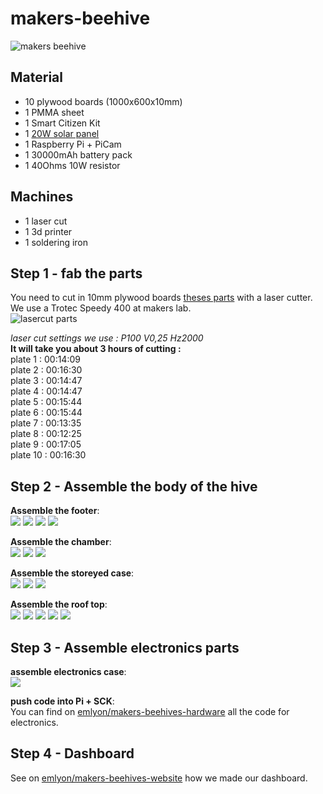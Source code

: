 # makers-beehive

![makers beehive](img/beehive.jpg)


## Material

- 10 plywood boards (1000x600x10mm)
- 1 PMMA sheet
- 1 Smart Citizen Kit
- 1 [20W solar panel](https://www.ebay.fr/itm/ECO-WORTHY-20W-12V-Module-de-Panneau-Solaire-Polycristallin-pour-Batter-25W/113069851898?hash=item1a537d04fa:g:PHEAAOSwbbdbJXt9)
- 1 Raspberry Pi + PiCam
- 1 30000mAh battery pack
- 1 40Ohms 10W resistor

## Machines

- 1 laser cut
- 1 3d printer
- 1 soldering iron


## Step 1 - fab the parts

You need to cut in 10mm plywood boards [theses parts](lasercut-parts/makers-dadant-parsing.ai) with a laser cutter. We use a Trotec Speedy 400 at makers lab.  
![lasercut parts](img/lasercutting.jpg)

*laser cut settings we use : P100 V0,25 Hz2000*  
**It will take you about 3 hours of cutting :**  
plate 1 : 00:14:09  
plate 2 : 00:16:30  
plate 3 : 00:14:47  
plate 4 : 00:14:47  
plate 5 : 00:15:44  
plate 6 : 00:15:44  
plate 7 : 00:13:35  
plate 8 : 00:12:25  
plate 9 : 00:17:05  
plate 10 : 00:16:30  


## Step 2 - Assemble the body of the hive

**Assemble the footer**:  
![](img/footer/0.jpg)
![](img/footer/1.jpg)
![](img/footer/2.jpg)
![](img/footer/3.jpg)

**Assemble the chamber**:  
![](img/chamber/0.jpg)
![](img/chamber/1.jpg)
![](img/chamber/2.jpg)

**Assemble the storeyed case**:  
![](img/case/0.jpg)
![](img/case/1.jpg)
![](img/case/2.jpg)

**Assemble the roof top**:  
![](img/roof/0.jpg)
![](img/roof/1.jpg)
![](img/roof/2.jpg)
![](img/roof/4.jpg)
![](img/roof/5.jpg)


## Step 3 - Assemble electronics parts

**assemble electronics case**:  
![](img/elec/elec.jpg)

**push code into Pi + SCK**:  
You can find on [emlyon/makers-beehives-hardware](https://github.com/emlyon/makers-beehives-hardware) all the code for electronics.

## Step 4 - Dashboard
See on [emlyon/makers-beehives-website](https://github.com/emlyon/makers-beehives-website) how we made our dashboard.
